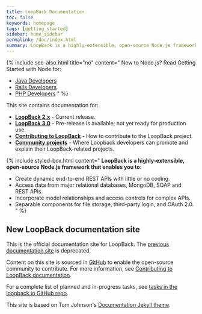 ```yaml
---
title: LoopBack Documentation
toc: false
keywords: homepage
tags: [getting_started]
sidebar: home_sidebar
permalink: /doc/index.html
summary: LoopBack is a highly-extensible, open-source Node.js framework that enables you to create dynamic end-to-end REST APIs with little or no coding.
---
```

{% include see-also.html title="no" content="
New to Node.js? Read Getting Started with Node for:

- [Java Developers](http://strongloop.com/strongblog/node-js-java-getting-started/)
- [Rails Developers](http://strongloop.com/strongblog/node-js-ruby-on-rails-getting-started/)
- [PHP Developers](http://strongloop.com/strongblog/node-js-php-get-started/)
" %}

This site contains documentation for:

- **[LoopBack 2.x](en/lb2)** - Current release.
- **[LoopBack 3.0](en/lb3)** - Pre-release is available; not yet ready for production use.
- **[Contributing to LoopBack](en/contrib/)** - How to contribute to the LoopBack project.
- **[Community projects](en/community)** - Where Loopback developers can promote and explain their LoopBack-related  projects.

{% include styled-box.html content="
**LoopBack is a highly-extensible, open-source Node.js framework that enables you to**:

- Create dynamic end-to-end REST APIs with little or no coding.
- Access data from major relational databases, MongoDB, SOAP and REST APIs.
- Incorporate model relationships and access controls for complex APIs.
- Separable components for file storage, third-party login, and OAuth 2.0.
" %}

## New LoopBack documentation site

This is the official documentation site for LoopBack. The [previous documentation site](http://docs.strongloop.com) is deprecated.

Content on this site is sourced in [GitHub](https://github.com/strongloop/loopback.io/blob/gh-pages/pages/) to enable the open-source community to contribute.
For more information, see [Contributing to LoopBack documentation](en/contrib/).

For a complete list of planned and in-progress tasks, see [tasks in the loopback.io GitHub repo](https://github.com/strongloop/loopback.io/issues).

This site is based on Tom Johnson's [Documentation Jekyll theme](https://github.com/tomjohnson1492/documentation-theme-jekyll).
